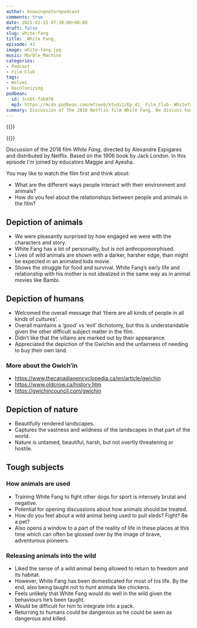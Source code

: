 ```yaml
---
author: knowingnaturepodcast
comments: true
date: 2021-02-15 07:30:00+00:00
draft: false
slug: white-fang
title: _White Fang_
episode: 41
image: white-fang.jpg
music: Marble_Machine
categories:
- Podcast
- Film Club
tags:
- Wolves
- Decolonizing
podbean:
  id: 3cnbt-fab978
  mp3: https://mcdn.podbean.com/mf/web/ktxdi2/Ep_41_-Film_Club-_Whitefang8lp2p.mp3
summary: Discussion of the 2018 Netflix film White Fang. We discuss human interactions with animals and the environment, and tough subjects like treatment of wild and domestic animals.
---
```


{{<podcast-player>}}

{{<film director="Alexandre Espigares"
        starring="Paul Giamatti, Rashida Jones, Nick Offerman, Eddie Spears"
        thumb="whitefangfilm.jpg"
        release-date="2018-03-25"
        runtime="1h25m"
        rating= "-"
        imdb-link="https://www.imdb.com/title/tt5222768/">}}

Discussion of the 2018 film _White Fang_, directed by Alexandre Espigares and
distributed by Netflix. Based on the 1906 book by Jack London. In this episode
I'm joined by educators Maggie and Ayesha.

You may like to watch the film first and think about:

  * What are the different ways people interact with their environment and animals?
  * How do you feel about the relationships between people and animals in the film?

## Depiction of animals

  * We were pleasantly surprised by how engaged we were with the characters and story.
  * White Fang has a lot of personality, but is not anthropomorphised.
  * Lives of wild animals are shown with a darker, harsher edge, than might be expected in an animated kids movie. 
  * Shows the struggle for food and survival. White Fang’s early life and relationship with his mother is not idealized in the same way as in animal movies like Bambi.

## Depiction of humans

  * Welcomed the overall message that ‘there are all kinds of people in all kinds of cultures’.
  * Overall maintains a ‘good’ vs ‘evil’ dichotomy, but this is understandable given the other difficult subject matter in the film.
  * Didn’t like that the villains are marked out by their appearance.
  * Appreciated the depiction of the Gwichin and the unfairness of needing to buy their own land.

### More about the Gwich’in

  * <https://www.thecanadianencyclopedia.ca/en/article/gwichin>
  * <https://www.oldcrow.ca/history.htm>
  * <https://gwichincouncil.com/gwichin>

## Depiction of nature

  * Beautifully rendered landscapes.
  * Captures the vastness and wildness of the landscapes in that part of the world.
  * Nature is untamed, beautiful, harsh, but not overtly threatening or hostile.

## Tough subjects

### How animals are used

  * Training White Fang to fight other dogs for sport is intensely brutal and negative.
  * Potential for opening discussions about how animals should be treated.
  * How do you feel about a wild animal being used to pull sleds? Fight? Be a pet?
  * Also opens a window to a part of the reality of life in these places at this time which can often be glossed over by the image of brave, adventurous pioneers.

### Releasing animals into the wild

  * Liked the sense of a wild animal being allowed to return to freedom and its habitat.
  * However, White Fang has been domesticated for most of his life. By the end, also being taught not to hunt animals like chickens.
  * Feels unlikely that White Fang would do well in the wild given the behaviours he’s been taught.
  * Would be difficult for him to integrate into a pack.
  * Returning to humans could be dangerous as he could be seen as dangerous and killed.


